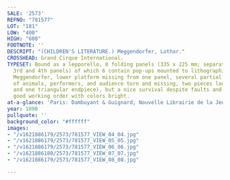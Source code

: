 ```yaml
---
SALE: '2573'
REFNO: "781577"
LOT: "181"
LOW: "400"
HIGH: "600"
FOOTNOTE: ''
DESCRIPT: "(CHILDREN'S LITERATURE.) Meggendorfer, Lothar."
CROSSHEAD: Grand Cirque International.
TYPESET: Bound as a lepporello, 8 folding panels (335 x 225 mm; separated between
  3rd and 4th panels) of which 6 contain pop-ups mounted to lithographic boards, by
  Meggendorfer, lower platform missing from one panel, several partial body parts
  of animals, performers, and audience torn and missing, two pieces loose (one pop-up
  and one triangular endpiece), but a nice survival despite faults and generally in
  good working order with colors bright.
at-a-glance: 'Paris: Dambuyant & Guignard, Nouvelle Librairie de la Jeunesse, [c.1890]'
year: 1890
pullquote: ''
background_color: "#ffffff"
images:
- "/v1621886179/2573/781577_VIEW_04_04.jpg"
- "/v1621886179/2573/781577_VIEW_05_05.jpg"
- "/v1621886179/2573/781577_VIEW_06_06.jpg"
- "/v1621886180/2573/781577_VIEW_07_07.jpg"
- "/v1621886179/2573/781577_VIEW_08_08.jpg"

---
```


